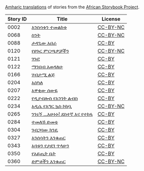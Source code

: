 [Amharic translations](http://my.africanstorybook.org/language/amharic) of stories from the [African Storybook Project](http://my.africanstorybook.org).

Story ID | Title | License
-------- | ----- | -------
0002 | [እንስሳቱን ተመልከቱ](http://africanstorybook.org/reader.php?id=21234&d=0&a=1) | [CC-BY-NC](https://creativecommons.org/licenses/by-nc/3.0/)
0068 | [ስንት](http://africanstorybook.org/stories/ስንት) | [CC-BY-NC](https://creativecommons.org/licenses/by-nc/3.0/)
0088 | [ታዳጊው አበራ](http://africanstorybook.org/stories/ታዳጊው-አበራ) | [CC-BY](https://creativecommons.org/licenses/by/3.0/)
0120 | [የፀጉር ምርጫዎቻችን](http://africanstorybook.org/reader.php?id=21177&d=0&a=1) | [CC-BY-NC](https://creativecommons.org/licenses/by-nc/3.0/)
0121 | [ገንፎ](http://africanstorybook.org/stories/ገንፎ) | [CC-BY](https://creativecommons.org/licenses/by/3.0/)
0122 | [ማንበብ እወዳለሁ](http://africanstorybook.org/stories/ማንበብ-እወዳለሁ-0) | [CC-BY](https://creativecommons.org/licenses/by/3.0/)
0166 | [ሃብታሟ ልጅ](http://africanstorybook.org/stories/ሃብታሟ-ልጅ) | [CC-BY](https://creativecommons.org/licenses/by/3.0/)
0204 | [አስካለ](http://africanstorybook.org/stories/አስካለ) | [CC-BY](https://creativecommons.org/licenses/by/3.0/)
0207 | [አዋቂው ሰውዬ](http://africanstorybook.org/stories/አዋቂው-ሰውዬ) | [CC-BY](https://creativecommons.org/licenses/by/3.0/)
0222 | [የዲያብሎስ የአንገት ልብስ](http://africanstorybook.org/stories/የዲያብሎስ-የአንገት-ልብስ) | [CC-BY](https://creativecommons.org/licenses/by/4.0/)
0234 | [አዲሴ የእግር ኳስ ኮከቧ](http://africanstorybook.org/stories/አዲሴ-የእግር-ኳስ-ኮከቧ) | [CC-BY-NC](https://creativecommons.org/licenses/by-nc/3.0/)
0265 | [ንገሩኝ ...አሁኑኑ! ደስተኛ እና የተከፋ](http://africanstorybook.org/stories/ደስ-ያላችሁና-የከፋችሁ-አሁኑኑ-…-ንገሩኝ) | [CC-BY](https://creativecommons.org/licenses/by/3.0/)
0284 | [ተመለሽ ድመቴ](http://africanstorybook.org/stories/ተመለሽ-ድመቴ) | [CC-BY](https://creativecommons.org/licenses/by/3.0/)
0304 | [ገብጋባው ክንዴ](http://africanstorybook.org/stories/ገብጋባው-ክንዴ) | [CC-BY](https://creativecommons.org/licenses/by/4.0/)
0327 | [እንሰሳትን እንቁጠር](http://africanstorybook.org/reader.php?id=21302&d=0&a=1) | [CC-BY](https://creativecommons.org/licenses/by/3.0/)
0343 | [አባቱን የታደገ ጥላሁን](http://africanstorybook.org/stories/አባቱን-የታደገ-ጥላሁን) | [CC-BY](https://creativecommons.org/licenses/by/3.0/)
0350 | [የአይጢት ቤት](http://africanstorybook.org/stories/የአይጢት-ቤት) | [CC-BY](https://creativecommons.org/licenses/by/3.0/)
0360 | [ድምቶችን እንቁጠር](http://africanstorybook.org/stories/ድመቶችን-እንቁጠር) | [CC-BY-NC](https://creativecommons.org/licenses/by-nc/4.0/)
